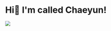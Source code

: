 # Hi👋 I'm called Chaeyun!
<a href="https://blog.naver.com/codbs0627" target="_blank"><img src="https://img.shields.io/badge/#000000?style=plastic&logo=Naver&logoColor=#03C75A"/></a>

<!--
**ChaeDoll/ChaeDoll** is a ✨ _special_ ✨ repository because its `README.md` (this file) appears on your GitHub profile.

Here are some ideas to get you started:

- 🔭 I’m currently working on ...
- 🌱 I’m currently learning ...
- 👯 I’m looking to collaborate on ...
- 🤔 I’m looking for help with ...
- 💬 Ask me about ...
- 📫 How to reach me: ...
- 😄 Pronouns: ...
- ⚡ Fun fact: ...
-->

## 
